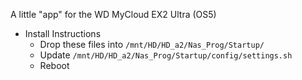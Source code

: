 A little "app" for the WD MyCloud EX2 Ultra (OS5) 

* Install Instructions
   * Drop these files into `/mnt/HD/HD_a2/Nas_Prog/Startup/`
   * Update `/mnt/HD/HD_a2/Nas_Prog/Startup/config/settings.sh`
   * Reboot

